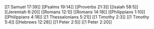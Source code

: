 [[1 Samuel 17:39]]
[[Psalms 19:14]]
[[Proverbs 21:3]]
[[Isaiah 58:5]]
[[Jeremiah 6:20]]
[[Romans 12:1]]
[[Romans 14:18]]
[[Philippians 1:10]]
[[Philippians 4:18]]
[[1 Thessalonians 5:21]]
[[1 Timothy 2:3]]
[[1 Timothy 5:4]]
[[Hebrews 12:28]]
[[1 Peter 2:5]]
[[1 Peter 2:20]]
